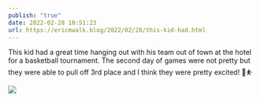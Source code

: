 ```yaml
---
publish: "true"
date: 2022-02-28 10:51:23
url: https://ericmwalk.blog/2022/02/28/this-kid-had.html
---
```

This kid had a great time hanging out with his team out of town at the hotel for a basketball tournament. The second day of games were not pretty but they were able to pull off 3rd place and I think they were pretty excited! 🥉⛹️

![](https://ericmwalk.blog/uploads/2022/3a33463b77.jpg)